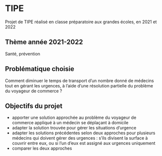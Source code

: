 # TIPE
Projet de TIPE réalisé en classe préparatoire aux grandes écoles, en 2021 et 2022

## Thème année 2021-2022
Santé, prévention

## Problématique choisie
Comment diminuer le temps de transport d’un nombre donné de médecins tout en gérant les urgences, à l’aide d’une résolution partielle du problème du voyageur de commerce ?

## Objectifs du projet
- apporter une solution approchée au problème du voyageur de commerce appliqué à un médecin se déplaçant à domicile
- adapter la solution trouvée pour gérer les situations d’urgence
- adapter les solutions précédentes selon deux approches pour plusieurs médecins qui doivent gérer des urgences : s’ils divisent la surface à couvrir entre eux, ou si l’un d’eux est assigné aux urgences uniquement
- comparer les deux approches
